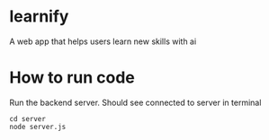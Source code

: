 # learnify
A web app that helps users learn new skills with ai


# How to run code
Run the backend server. Should see connected to server in terminal
```
cd server
node server.js
```
